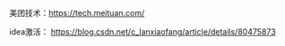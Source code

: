 美团技术：https://tech.meituan.com/





idea激活： https://blog.csdn.net/c_lanxiaofang/article/details/80475873